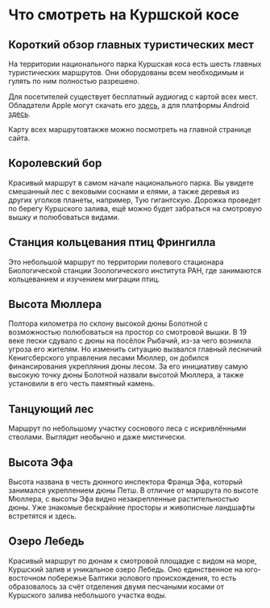 # Что смотреть на Куршской косе

## Короткий обзор главных туристических мест

На территории национального парка Куршская коса есть шесть главных туристических маршрутов. Они оборудованы всем необходимым и гулять по ним полностью разрешено.

Для посетителей существует бесплатный аудиогид с картой всех мест. Обладатели Apple могут скачать его [здесь](https://itunes.apple.com/by/app/nacional-nyj-park-kursskaa/id895722084?mt=8), а для платформы Android [здесь](https://play.google.com/store/apps/details?id=com.kaliningrad.guide).

Карту всех маршрутовтакже можно посмотреть на главной странице сайта.

## Королевский бор

Красивый маршрут в самом начале национального парка. Вы увидете смешанный лес с вековыми соснами и елями, а также деревья из других уголков планеты, например, Тую гигантскую. Дорожка проведет по берегу Куршского залива, ещё можно будет забраться на смотровую вышку и полюбоваться видами.

## Станция кольцевания птиц Фрингилла

Это небольшой маршрут по территории полевого стационара Биологической станции Зоологического института РАН, где занимаются кольцеванием и изучением миграции птиц.

## Высота Мюллера

Полтора километра по склону высокой дюны Болотной с возможностью полюбоваться на простор со смотровой вышки. В 19 веке пески сдувало с дюны на посёлок Рыбачий, из-за чего возникла угроза его жителям. Но изменить ситуацию вызвался главный лесничий Кенигсберского управления лесами Мюллер, он добился финансирования укрепляния дюны лесом. За его инициативу самую высокую точку дюны Болотной назвали высотой Мюллера, а также установили в его честь памятный камень.

## Танцующий лес

Маршрут по небольшому участку соснового леса с искривлёнными стволами. Выглядит необычно и даже мистически.

## Высота Эфа

Высота названа в честь дюнного инспектора Франца Эфа, который занимался укреплением дюны Петш. В отличие от маршрута по высоте Мюллера, с высоты Эфа видно незакрепленные растительностью дюны. Уже знакомые бескрайние просторы и живописные ландшафты встретятся и здесь.

## Озеро Лебедь

Красивый маршрут по дюнам к смотровой площадке с видом на море, Куршский залив и уникальное озеро Лебедь. Оно единственное на юго-восточном побережье Балтики эолового происхождения, то есть образовалось за счёт отделения двумя песчаными косами от Куршского залива небольшого участка воды.
